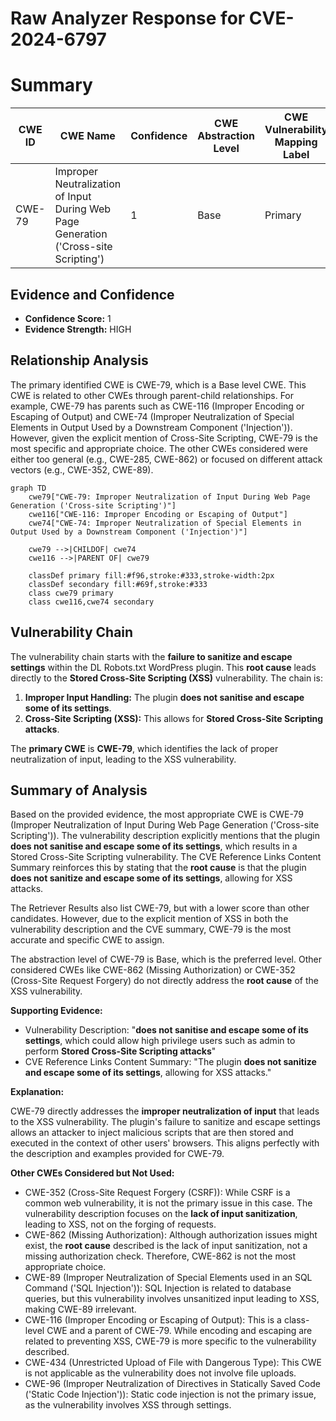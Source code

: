 # Raw Analyzer Response for CVE-2024-6797

# Summary

| CWE ID   | CWE Name                                                                                 | Confidence | CWE Abstraction Level | CWE Vulnerability Mapping Label | CWE-Vulnerability Mapping Notes |
| -------- | ---------------------------------------------------------------------------------------- | ---------- | --------------------- | ------------------------------- | ------------------------------- |
| CWE-79   | Improper Neutralization of Input During Web Page Generation ('Cross-site Scripting') | 1          | Base                  | Primary                         | Allowed                         |

## Evidence and Confidence

*   **Confidence Score:** 1
*   **Evidence Strength:** HIGH

## Relationship Analysis

The primary identified CWE is CWE-79, which is a Base level CWE. This CWE is related to other CWEs through parent-child relationships. For example, CWE-79 has parents such as CWE-116 (Improper Encoding or Escaping of Output) and CWE-74 (Improper Neutralization of Special Elements in Output Used by a Downstream Component ('Injection')). However, given the explicit mention of Cross-Site Scripting, CWE-79 is the most specific and appropriate choice. The other CWEs considered were either too general (e.g., CWE-285, CWE-862) or focused on different attack vectors (e.g., CWE-352, CWE-89).

```mermaid
graph TD
    cwe79["CWE-79: Improper Neutralization of Input During Web Page Generation ('Cross-site Scripting')"]
    cwe116["CWE-116: Improper Encoding or Escaping of Output"]
    cwe74["CWE-74: Improper Neutralization of Special Elements in Output Used by a Downstream Component ('Injection')"]

    cwe79 -->|CHILDOF| cwe74
    cwe116 -->|PARENT OF| cwe79
    
    classDef primary fill:#f96,stroke:#333,stroke-width:2px
    classDef secondary fill:#69f,stroke:#333
    class cwe79 primary
    class cwe116,cwe74 secondary
```

## Vulnerability Chain

The vulnerability chain starts with the **failure to sanitize and escape settings** within the DL Robots.txt WordPress plugin. This **root cause** leads directly to the **Stored Cross-Site Scripting (XSS)** vulnerability. The chain is:

1.  **Improper Input Handling:** The plugin **does not sanitise and escape some of its settings**.
2.  **Cross-Site Scripting (XSS):** This allows for **Stored Cross-Site Scripting attacks**.

The **primary CWE** is **CWE-79**, which identifies the lack of proper neutralization of input, leading to the XSS vulnerability.

## Summary of Analysis

Based on the provided evidence, the most appropriate CWE is CWE-79 (Improper Neutralization of Input During Web Page Generation ('Cross-site Scripting')). The vulnerability description explicitly mentions that the plugin **does not sanitise and escape some of its settings**, which results in a Stored Cross-Site Scripting vulnerability. The CVE Reference Links Content Summary reinforces this by stating that the **root cause** is that the plugin **does not sanitize and escape some of its settings**, allowing for XSS attacks.

The Retriever Results also list CWE-79, but with a lower score than other candidates. However, due to the explicit mention of XSS in both the vulnerability description and the CVE summary, CWE-79 is the most accurate and specific CWE to assign.

The abstraction level of CWE-79 is Base, which is the preferred level. Other considered CWEs like CWE-862 (Missing Authorization) or CWE-352 (Cross-Site Request Forgery) do not directly address the **root cause** of the XSS vulnerability.

**Supporting Evidence:**

*   Vulnerability Description: "**does not sanitise and escape some of its settings**, which could allow high privilege users such as admin to perform **Stored Cross-Site Scripting attacks**"
*   CVE Reference Links Content Summary: "The plugin **does not sanitize and escape some of its settings**, allowing for XSS attacks."

**Explanation:**

CWE-79 directly addresses the **improper neutralization of input** that leads to the XSS vulnerability. The plugin's failure to sanitize and escape settings allows an attacker to inject malicious scripts that are then stored and executed in the context of other users' browsers. This aligns perfectly with the description and examples provided for CWE-79.

**Other CWEs Considered but Not Used:**

*   CWE-352 (Cross-Site Request Forgery (CSRF)): While CSRF is a common web vulnerability, it is not the primary issue in this case. The vulnerability description focuses on the **lack of input sanitization**, leading to XSS, not on the forging of requests.
*   CWE-862 (Missing Authorization): Although authorization issues might exist, the **root cause** described is the lack of input sanitization, not a missing authorization check. Therefore, CWE-862 is not the most appropriate choice.
*   CWE-89 (Improper Neutralization of Special Elements used in an SQL Command ('SQL Injection')): SQL Injection is related to database queries, but this vulnerability involves unsanitized input leading to XSS, making CWE-89 irrelevant.
*   CWE-116 (Improper Encoding or Escaping of Output): This is a class-level CWE and a parent of CWE-79. While encoding and escaping are related to preventing XSS, CWE-79 is more specific to the vulnerability described.
*   CWE-434 (Unrestricted Upload of File with Dangerous Type): This CWE is not applicable as the vulnerability does not involve file uploads.
*   CWE-96 (Improper Neutralization of Directives in Statically Saved Code ('Static Code Injection')): Static code injection is not the primary issue, as the vulnerability involves XSS through settings.
